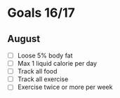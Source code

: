 # Goals 16/17

## August

- [ ] Loose 5% body fat
- [ ] Max 1 liquid calorie per day
- [ ] Track all food
- [ ] Track all exercise
- [ ] Exercise twice or more per week

